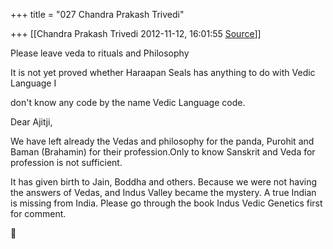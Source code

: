 +++
title = "027 Chandra Prakash Trivedi"

+++
[[Chandra Prakash Trivedi	2012-11-12, 16:01:55 [Source](https://groups.google.com/g/bvparishat/c/DGRVijLzoN0)]]



Please leave veda to rituals and Philosophy  

It is not yet proved whether Haraapan Seals has anything to do with Vedic Language I

don't know any code by the name Vedic Language code.  
  
Dear Ajitji,  
  
We have left already the Vedas and philosophy for the panda, Purohit and Baman (Brahamin) for their profession.Only to know Sanskrit and Veda for profession is not sufficient.  
  
It has given birth to Jain, Boddha and others. Because we were not having the answers of Vedas, and Indus Valley became the mystery. A true Indian is missing from India. Please go through the book Indus Vedic Genetics first for comment.  



